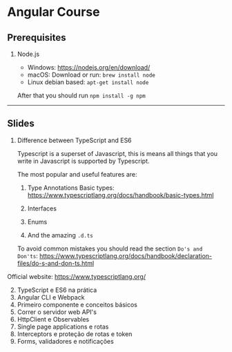 # Angular Course

## Prerequisites

1. Node.js
    - Windows: https://nodejs.org/en/download/
    - macOS: Download or run: `brew install node`
    - Linux debian based: `apt-get install node`

    After that you should run `npm install -g npm`

---

## Slides

1. Difference between TypeScript and ES6

    Typescript is a superset of Javascript, this is means all things that you write in Javascript is supported by Typescript.

    The most popular and useful features are:

    1. Type Annotations
        Basic types: https://www.typescriptlang.org/docs/handbook/basic-types.html

    1. Interfaces
    1. Enums
    1. And the amazing `.d.ts`

    To avoid common mistakes you should read the section `Do's and Don'ts`:
    https://www.typescriptlang.org/docs/handbook/declaration-files/do-s-and-don-ts.html

Official website: https://www.typescriptlang.org/


2. TypeScript e ES6 na prática
3. Angular CLI e Webpack
4. Primeiro componente e conceitos básicos
5. Correr o servidor web API's
6. HttpClient e Observables
7. Single page applications e rotas
8. Interceptors e proteção de rotas e token
9. Forms, validadores e notificações
